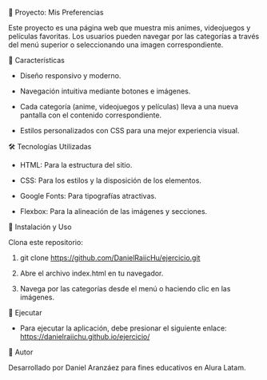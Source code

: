 📌 Proyecto: Mis Preferencias

Este proyecto es una página web que muestra mis animes, videojuegos y películas favoritas. Los usuarios pueden navegar por las categorías a través del menú superior o seleccionando una imagen correspondiente.

🌟 Características

- Diseño responsivo y moderno.

- Navegación intuitiva mediante botones e imágenes.

- Cada categoría (anime, videojuegos y películas) lleva a una nueva pantalla con el contenido correspondiente.

- Estilos personalizados con CSS para una mejor experiencia visual.

🛠️ Tecnologías Utilizadas

- HTML: Para la estructura del sitio.

- CSS: Para los estilos y la disposición de los elementos.

- Google Fonts: Para tipografías atractivas.

- Flexbox: Para la alineación de las imágenes y secciones.

🚀 Instalación y Uso

Clona este repositorio:

1. git clone https://github.com/DanielRaiicHu/ejercicio.git

2. Abre el archivo index.html en tu navegador.

3. Navega por las categorías desde el menú o haciendo clic en las imágenes.

 🚀 Ejecutar

 - Para ejecutar la aplicación, debe presionar el siguiente enlace: https://danielraiichu.github.io/ejercicio/

📌 Autor

Desarrollado por Daniel Aranzáez para fines educativos en Alura Latam.